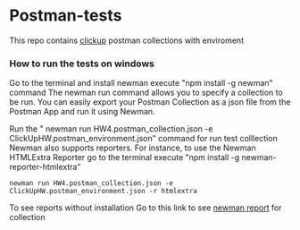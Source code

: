 # Postman-tests
This repo contains [clickup](https://app.clickup.com/?fromLanding=true) postman collections with enviroment

### How to run the tests on windows
Go to the terminal and install newman execute "npm install -g newman" command The newman run command allows you to specify a collection to be run. You can easily export your Postman Collection as a json file from the Postman App and run it using Newman.

Run the " newman run HW4.postman_collection.json -e ClickUpHW.postman_environment.json" command for run test colllection
Newman also supports reporters. 
For instance, to use the Newman HTMLExtra Reporter go to the terminal execute "npm install -g newman-reporter-htmlextra"
```
newman run HW4.postman_collection.json -e ClickUpHW.postman_environment.json -r htmlextra
```
To see reports without installation
Go to this link to see [newman report](https://leraroy.github.io/postman-clickup/) for collection
